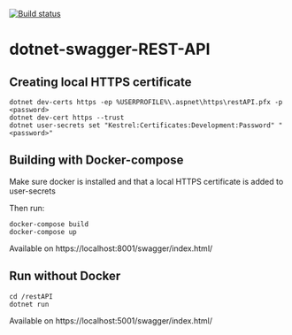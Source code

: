 [![Build status](https://github.com/JesperBry/dotnet%2Dswagger%2DREST%2DAPI/workflows/dotnet%2Dcore.yml/badge.svg)](https://github.com/JesperBry/dotnet%2Dswagger%2DREST%2DAPI/actions)
# dotnet-swagger-REST-API

## Creating local HTTPS certificate
```
dotnet dev-certs https -ep %USERPROFILE%\.aspnet\https\restAPI.pfx -p <password>
dotnet dev-cert https --trust
dotnet user-secrets set "Kestrel:Certificates:Development:Password" "<password>"
```

## Building with Docker-compose

Make sure docker is installed and that a local HTTPS certificate is added to user-secrets

Then run:
```
docker-compose build
docker-compose up
```

Available on https://localhost:8001/swagger/index.html/

## Run without Docker
```
cd /restAPI
dotnet run
```
Available on https://localhost:5001/swagger/index.html/
